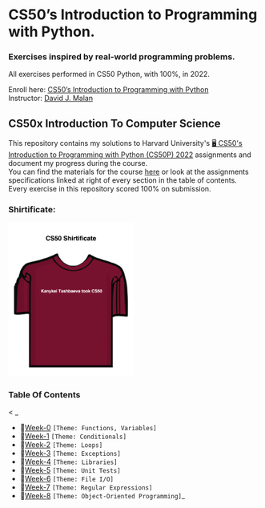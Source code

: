 # CS50’s Introduction to Programming with Python. 
### Exercises inspired by real-world programming problems.

All exercises performed in CS50 Python, with 100%, in 2022.
 
Enroll here: [CS50’s Introduction to Programming with Python](https://cs50.harvard.edu/python/2022/)\
Instructor: [David J. Malan](https://cs.harvard.edu/malan/)

## CS50x Introduction To Computer Science
This repository contains my solutions to Harvard University's <a href='https://www.youtube.com/watch?v=OvKCESUCWII&list=PLhQjrBD2T3817j24-GogXmWqO5Q5vYy0V'>🖥️ CS50's Introduction to Programming with Python (CS50P) 2022</a> assignments and document my progress during the course. <br>
You can find the materials for the course <a href='https://cs50.harvard.edu/x/2021/'>here</a> or look at the assignments specifications linked at right of every section in the table of contents. <br>
Every exercise in this repository scored 100% on submission.
### Shirtificate:
<img width="250" alt="image" src='https://github.com/smkatash/CS50_python_2022/blob/master/Screenshot%202022-09-11%20at%2018.55.21.png' >

### Table Of Contents
< _
- 📝[Week-0](week00/) ```[Theme: Functions, Variables]```
- 📝[Week-1](week01/) ```[Theme: Conditionals]```
- 📝[Week-2](week02/) ```[Theme: Loops]``` 
- 📝[Week-3](week03/) ```[Theme: Exceptions]``` 
- 📝[Week-4](week04/) ```[Theme: Libraries]``` 
- 📝[Week-5](week05/) ```[Theme: Unit Tests]``` 
- 📝[Week-6](week06/) ```[Theme: File I/O]```
- 📝[Week-7](week07/) ```[Theme: Regular Expressions]``` 
- 📝[Week-8](week08/) ```[Theme: Object-Oriented Programming]```_

